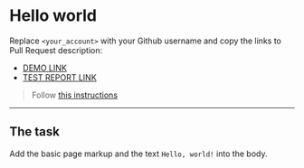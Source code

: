 # Hello world

Replace `<your_account>` with your Github username and copy the links to Pull Request description:

- [DEMO LINK](https://xpopovdmitryx.github.io/layout_hello-world/)
- [TEST REPORT LINK](https://xpopovdmitryx.github.io/layout_hello-world/report/html_report/)

> Follow [this instructions](https://mate-academy.github.io/layout_task-guideline/#how-to-solve-the-layout-tasks-on-github)

---

## The task

Add the basic page markup and the text `Hello, world!` into the body.
